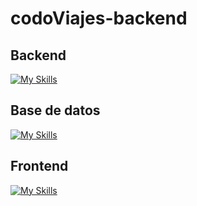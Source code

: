 # codoViajes-backend

## Backend
[![My Skills](https://skillicons.dev/icons?i=js,nodejs,express,npm)](https://skillicons.dev)

## Base de datos
[![My Skills](https://skillicons.dev/icons?i=mysql)](https://skillicons.dev)

## Frontend
[![My Skills](https://skillicons.dev/icons?i=js,html,css,bootstrap)](https://skillicons.dev)